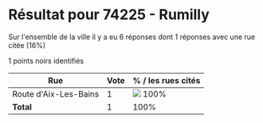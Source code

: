 # Résultat pour 74225 - Rumilly

Sur l'ensemble de la ville il y a eu 6 réponses dont 1 réponses avec une rue citée (16%)

1 points noirs identifiés

| Rue | Vote | % / les rues cités|
|-----|------|-------------------|
| Route d'Aix-Les-Bains | 1 | <img src="../../img/bar_100.gif" />&nbsp;100%|
| **Total** | 1 | 100%|

